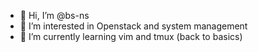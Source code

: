 - 👋 Hi, I’m @bs-ns
- 👀 I’m interested in Openstack and system management
- 🌱 I’m currently learning vim and tmux (back to basics)


<!---
bs-ns/bs-ns is a ✨ special ✨ repository because its `README.md` (this file) appears on your GitHub profile.
You can click the Preview link to take a look at your changes.
- 💞️ I’m looking to collaborate on ...
- 📫 How to reach me ...
--->
